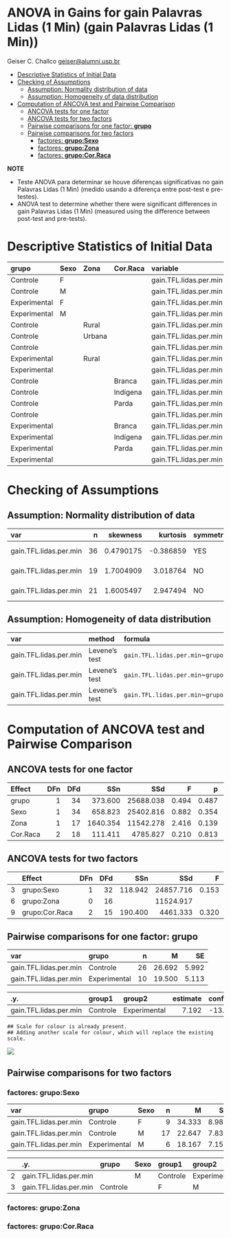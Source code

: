 ANOVA in Gains for gain Palavras Lidas (1 Min) (gain Palavras Lidas (1
Min))
================
Geiser C. Challco <geiser@alumni.usp.br>

- [Descriptive Statistics of Initial
  Data](#descriptive-statistics-of-initial-data)
- [Checking of Assumptions](#checking-of-assumptions)
  - [Assumption: Normality distribution of
    data](#assumption-normality-distribution-of-data)
  - [Assumption: Homogeneity of data
    distribution](#assumption-homogeneity-of-data-distribution)
- [Computation of ANCOVA test and Pairwise
  Comparison](#computation-of-ancova-test-and-pairwise-comparison)
  - [ANCOVA tests for one factor](#ancova-tests-for-one-factor)
  - [ANCOVA tests for two factors](#ancova-tests-for-two-factors)
  - [Pairwise comparisons for one factor:
    **grupo**](#pairwise-comparisons-for-one-factor-grupo)
  - [Pairwise comparisons for two
    factors](#pairwise-comparisons-for-two-factors)
    - [factores: **grupo:Sexo**](#factores-gruposexo)
    - [factores: **grupo:Zona**](#factores-grupozona)
    - [factores: **grupo:Cor.Raca**](#factores-grupocorraca)

**NOTE**

- Teste ANOVA para determinar se houve diferenças significativas no gain
  Palavras Lidas (1 Min) (medido usando a diferença entre post-test e
  pre-testes).
- ANOVA test to determine whether there were significant differences in
  gain Palavras Lidas (1 Min) (measured using the difference between
  post-test and pre-tests).

# Descriptive Statistics of Initial Data

| grupo        | Sexo | Zona   | Cor.Raca | variable               |   n |   mean | median | min | max |     sd |     se |     ci |   iqr |
|:-------------|:-----|:-------|:---------|:-----------------------|----:|-------:|-------:|----:|----:|-------:|-------:|-------:|------:|
| Controle     | F    |        |          | gain.TFL.lidas.per.min |   9 | 34.333 |   45.0 | -15 |  68 | 26.963 |  8.988 | 20.726 | 39.00 |
| Controle     | M    |        |          | gain.TFL.lidas.per.min |  17 | 22.647 |   10.0 | -13 |  95 | 32.322 |  7.839 | 16.619 | 59.00 |
| Experimental | F    |        |          | gain.TFL.lidas.per.min |   4 | 21.500 |   21.0 |   7 |  37 | 16.217 |  8.109 | 25.805 | 27.00 |
| Experimental | M    |        |          | gain.TFL.lidas.per.min |   6 | 18.167 |   14.0 |   0 |  45 | 17.532 |  7.157 | 18.399 | 23.00 |
| Controle     |      | Rural  |          | gain.TFL.lidas.per.min |  12 | 14.083 |    6.0 | -15 |  95 | 31.382 |  9.059 | 19.939 | 24.00 |
| Controle     |      | Urbana |          | gain.TFL.lidas.per.min |   1 | 55.000 |   55.0 |  55 |  55 |        |        |        |  0.00 |
| Controle     |      |        |          | gain.TFL.lidas.per.min |  13 | 36.154 |   47.0 |  -8 |  68 | 26.817 |  7.438 | 16.205 | 45.00 |
| Experimental |      | Rural  |          | gain.TFL.lidas.per.min |   6 | 12.000 |   10.5 |   0 |  33 | 11.764 |  4.803 | 12.346 | 10.25 |
| Experimental |      |        |          | gain.TFL.lidas.per.min |   4 | 30.750 |   35.5 |   7 |  45 | 16.500 |  8.250 | 26.255 | 11.75 |
| Controle     |      |        | Branca   | gain.TFL.lidas.per.min |   3 |  8.667 |    8.0 |   0 |  18 |  9.018 |  5.207 | 22.403 |  9.00 |
| Controle     |      |        | Indígena | gain.TFL.lidas.per.min |   1 | 16.000 |   16.0 |  16 |  16 |        |        |        |  0.00 |
| Controle     |      |        | Parda    | gain.TFL.lidas.per.min |  10 |  3.000 |   -5.0 | -15 |  52 | 20.122 |  6.363 | 14.394 | 19.50 |
| Controle     |      |        |          | gain.TFL.lidas.per.min |  12 | 51.833 |   55.0 |  10 |  95 | 21.829 |  6.302 | 13.870 | 11.75 |
| Experimental |      |        | Branca   | gain.TFL.lidas.per.min |   1 | 15.000 |   15.0 |  15 |  15 |        |        |        |  0.00 |
| Experimental |      |        | Indígena | gain.TFL.lidas.per.min |   3 |  8.000 |    8.0 |   3 |  13 |  5.000 |  2.887 | 12.421 |  5.00 |
| Experimental |      |        | Parda    | gain.TFL.lidas.per.min |   3 | 13.333 |    7.0 |   0 |  33 | 17.388 | 10.039 | 43.194 | 16.50 |
| Experimental |      |        |          | gain.TFL.lidas.per.min |   3 | 38.667 |   37.0 |  34 |  45 |  5.686 |  3.283 | 14.125 |  5.50 |

# Checking of Assumptions

## Assumption: Normality distribution of data

| var                    |   n |  skewness |  kurtosis | symmetry | statistic | method       |         p | p.signif | normality |
|:-----------------------|----:|----------:|----------:|:---------|----------:|:-------------|----------:|:---------|:----------|
| gain.TFL.lidas.per.min |  36 | 0.4790175 | -0.386859 | YES      | 0.9483118 | Shapiro-Wilk | 0.0925289 | ns       | YES       |
| gain.TFL.lidas.per.min |  19 | 1.7004909 |  3.018764 | NO       | 0.8112992 | Shapiro-Wilk | 0.0016756 | \*\*     | NO        |
| gain.TFL.lidas.per.min |  21 | 1.6005497 |  2.947494 | NO       | 0.8476812 | Shapiro-Wilk | 0.0038755 | \*\*     | NO        |

## Assumption: Homogeneity of data distribution

| var                    | method        | formula                                      |   n | df1 | df2 | statistic |         p | p.signif |
|:-----------------------|:--------------|:---------------------------------------------|----:|----:|----:|----------:|----------:|:---------|
| gain.TFL.lidas.per.min | Levene’s test | `gain.TFL.lidas.per.min`~`grupo`\*`Sexo`     |  36 |   3 |  32 | 0.8307424 | 0.4868352 | ns       |
| gain.TFL.lidas.per.min | Levene’s test | `gain.TFL.lidas.per.min`~`grupo`\*`Zona`     |  19 |   2 |  16 | 0.9716306 | 0.3997135 | ns       |
| gain.TFL.lidas.per.min | Levene’s test | `gain.TFL.lidas.per.min`~`grupo`\*`Cor.Raca` |  21 |   5 |  15 | 0.4528159 | 0.8048570 | ns       |

# Computation of ANCOVA test and Pairwise Comparison

## ANCOVA tests for one factor

| Effect   | DFn | DFd |      SSn |       SSd |     F |     p |   ges | p\<.05 |
|:---------|----:|----:|---------:|----------:|------:|------:|------:|:-------|
| grupo    |   1 |  34 |  373.600 | 25688.038 | 0.494 | 0.487 | 0.014 |        |
| Sexo     |   1 |  34 |  658.823 | 25402.816 | 0.882 | 0.354 | 0.025 |        |
| Zona     |   1 |  17 | 1640.354 | 11542.278 | 2.416 | 0.139 | 0.124 |        |
| Cor.Raca |   2 |  18 |  111.411 |  4785.827 | 0.210 | 0.813 | 0.023 |        |

## ANCOVA tests for two factors

|     | Effect         | DFn | DFd |     SSn |       SSd |     F |     p |   ges | p\<.05 |
|:----|:---------------|----:|----:|--------:|----------:|------:|------:|------:|:-------|
| 3   | grupo:Sexo     |   1 |  32 | 118.942 | 24857.716 | 0.153 | 0.698 | 0.005 |        |
| 6   | grupo:Zona     |   0 |  16 |         | 11524.917 |       |       |       |        |
| 9   | grupo:Cor.Raca |   2 |  15 | 190.400 |  4461.333 | 0.320 | 0.731 | 0.041 |        |

## Pairwise comparisons for one factor: **grupo**

| var                    | grupo        |   n |      M |    SE |
|:-----------------------|:-------------|----:|-------:|------:|
| gain.TFL.lidas.per.min | Controle     |  26 | 26.692 | 5.992 |
| gain.TFL.lidas.per.min | Experimental |  10 | 19.500 | 5.113 |

| .y.                    | group1   | group2       | estimate | conf.low | conf.high |     se | statistic |     p | p.adj | p.adj.signif |
|:-----------------------|:---------|:-------------|---------:|---------:|----------:|-------:|----------:|------:|------:|:-------------|
| gain.TFL.lidas.per.min | Controle | Experimental |    7.192 |  -13.593 |    27.978 | 10.228 |     0.703 | 0.487 | 0.487 | ns           |

    ## Scale for colour is already present.
    ## Adding another scale for colour, which will replace the existing scale.

![](C:/Users/geise/OneDrive/Workspace/WordGen-Stari-2/results/stari-gain.TFL.lidas.per.min-Serie-9-ano-gain_files/figure-gfm/unnamed-chunk-18-1.png)<!-- -->

## Pairwise comparisons for two factors

### factores: **grupo:Sexo**

| var                    | grupo        | Sexo |   n |      M |    SE |
|:-----------------------|:-------------|:-----|----:|-------:|------:|
| gain.TFL.lidas.per.min | Controle     | F    |   9 | 34.333 | 8.988 |
| gain.TFL.lidas.per.min | Controle     | M    |  17 | 22.647 | 7.839 |
| gain.TFL.lidas.per.min | Experimental | M    |   6 | 18.167 | 7.157 |

|     | .y.                    | grupo    | Sexo | group1   | group2       | estimate | conf.low | conf.high |     se | statistic |     p | p.adj | p.adj.signif |
|:----|:-----------------------|:---------|:-----|:---------|:-------------|---------:|---------:|----------:|-------:|----------:|------:|------:|:-------------|
| 2   | gain.TFL.lidas.per.min |          | M    | Controle | Experimental |    4.480 |  -23.499 |    32.459 | 13.680 |     0.328 | 0.746 | 0.746 | ns           |
| 3   | gain.TFL.lidas.per.min | Controle |      | F        | M            |   11.686 |  -12.603 |    35.975 | 11.876 |     0.984 | 0.333 | 0.333 | ns           |

### factores: **grupo:Zona**

### factores: **grupo:Cor.Raca**
